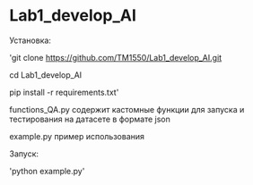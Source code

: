 # Lab1_develop_AI


Установка:

'git clone https://github.com/TM1550/Lab1_develop_AI.git

cd Lab1_develop_AI

pip install -r requirements.txt'

functions_QA.py содержит кастомные функции для запуска и тестирования на датасете в формате json

example.py пример использования   

Запуск:

'python example.py'
